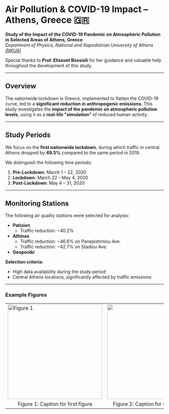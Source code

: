 #  Air Pollution & COVID-19 Impact – Athens, Greece 🇬🇷

**Study of the Impact of the COVID-19 Pandemic on Atmospheric Pollution in Selected Areas of Athens, Greece**  
 *Department of Physics, National and Kapodistrian University of Athens [(NKUA)](https://www.phys.uoa.gr)*  



Special thanks to **Prof. Elisavet Bossioli** for her guidance and valuable help throughout the development of this study.

---

##  Overview

The nationwide lockdown in Greece, implemented to flatten the COVID-19 curve, led to a **significant reduction in anthropogenic emissions**.  This study investigates the **impact of the pandemic on atmospheric pollution levels**, using it as a **real-life "simulation"** of reduced human activity.

---

##  Study Periods

We focus on the **first nationwide lockdown**, during which traffic in central Athens dropped by **49.5%** compared to the same period in 2019.

We distinguish the following time periods:

1. **Pre-Lockdown**: March 1 – 22, 2020  
2. **Lockdown**: March 22 – May 4, 2020  
3. **Post-Lockdown**: May 4 – 31, 2020

---

##  Monitoring Stations

The following air quality stations were selected for analysis:

- **Patision**  
  -  Traffic reduction: −40.2%
- **Athinas**  
  -  Traffic reduction: −46.6% on Panepistimiou Ave.  
  -  Traffic reduction: −42.7% on Stadiou Ave.
- **Geoponiki** 

**Selection criteria:**

- High data availability during the study period
- Central Athens locations, significantly affected by traffic emissions


---
### Example Figures

<table>
  <tr>
    <td><img src="Figure/PAT(O3).png" alt="Figure 1" width="300"></td>
    <td><img src="Figure/H_PAT(O3).png alt="Figure 2" width="300"></td>
  </tr>
  <tr>
    <td align="center">Figure 1: Caption for first figure</td>
    <td align="center">Figure 2: Caption for second figure</td>
  </tr>
</table>



